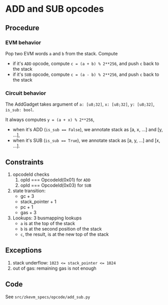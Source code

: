 # ADD and SUB opcodes

## Procedure

### EVM behavior

Pop two EVM words `a` and `b` from the stack. Compute

- if it's `ADD` opcode, compute `c = (a + b) % 2**256`, and push `c` back to the stack
- if it's `SUB` opcode, compute `c = (a - b) % 2**256`, and push `c` back to the stack

### Circuit behavior

The AddGadget takes argument of `a: [u8;32]`, `x: [u8;32]`, `y: [u8;32]`, `is_sub: bool`.

It always computes `y = (a + x) % 2**256`,

- when it's ADD (`is_sub == False`), we annotate stack as \[a, x, ...\] and \[y, ...\],
- when it's SUB (`is_sub == True`), we annotate stack as \[a, y, ...\] and \[x, ...\].

## Constraints

1. opcodeId checks
   1. opId === OpcodeId(0x01) for `ADD`
   2. opId === OpcodeId(0x03) for `SUB`
2. state transition:
   - gc + 3
   - stack_pointer + 1
   - pc + 1
   - gas + 3
3. Lookups: 3 busmapping lookups
   - `a` is at the top of the stack
   - `b` is at the second position of the stack
   - `c`, the result, is at the new top of the stack

## Exceptions

1. stack underflow: `1023 <= stack_pointer <= 1024`
2. out of gas: remaining gas is not enough

## Code

See `src/zkevm_specs/opcode/add_sub.py`
